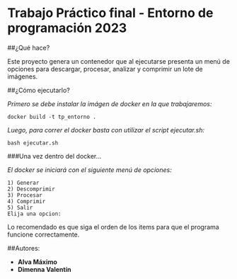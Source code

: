 # Trabajo Práctico final - Entorno de programación 2023

##¿Qué hace?

Este proyecto genera un contenedor que al ejecutarse presenta un menú de opciones para descargar, procesar, analizar y comprimir un lote de imágenes.

##¿Cómo ejecutarlo?

_Primero se debe instalar la imágen de docker en la que trabajaremos:_
```
docker build -t tp_entorno .
```
_Luego, para correr el docker basta con utilizar el script ejecutar.sh:_
```
bash ejecutar.sh
```
###Una vez dentro del docker...

_El docker se iniciará con el siguiente menú de opciones:_
```
1) Generar
2) Descomprimir
3) Procesar
4) Comprimir
5) Salir
Elija una opcion:
```
Lo recomendado es que siga el orden de los items para que el programa funcione correctamente.

##Autores:
* **Alva Máximo**
* **Dimenna Valentín**
